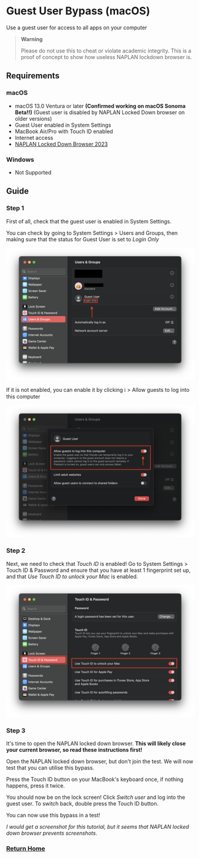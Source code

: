 # Guest User Bypass (macOS)
Use a guest user for access to all apps on your computer
> **Warning**
>
> Please do not use this to cheat or violate academic integrity. This is a proof of concept to show how useless NAPLAN lockdown browser is.



## Requirements
### macOS
- macOS 13.0 Ventura or later **(Confirmed working on macOS Sonoma Beta!!)** (Guest user is disabled by NAPLAN Locked Down browser on older versions)
- Guest User enabled in System Settings
- MacBook Air/Pro with Touch ID enabled
- Internet access
- [NAPLAN Locked Down Browser 2023](https://pages.assessform.edu.au/uploads/files/Release/NAP%20Locked%20down%20browser%20-%20Release%20-%205.3.0.pkg)

### Windows
- Not Supported


## Guide

### Step 1
First of all, check that the guest user is enabled in System Settings.

You can check by going to System Settings > Users and Groups, then making sure that the status for Guest User is set to *Login Only*

![Guest user enabled](../../assets/guest-user-enabled.png)

If it is not enabled, you can enable it by clicking ℹ️ > Allow guests to log into this computer

![Enabling Guest users](../../assets/enable-guest-user.png)

### Step 2
Next, we need to check that *Touch ID* is enabled! Go to System Settings > Touch ID & Password and ensure that you have at least 1 fingerprint set up, and that *Use Touch ID to unlock your Mac* is enabled.

![Touch ID enabled](../../assets/touchid-enabled.png)

### Step 3
It's time to open the NAPLAN locked down browser. **This will likely close your current browser, so read these instructions first!**

Open the NAPLAN locked down browser, but don't join the test. We will now test that you can utilise this bypass.

Press the Touch ID button on your MacBook's keyboard once, if nothing happens, press it twice.

You should now be on the lock screen! Click *Switch user* and log into the guest user. To switch back, double press the Touch ID button.

You can now use this bypass in a test!

*I would get a screenshot for this tutorial, but it seems that NAPLAN locked down browser prevents screenshots.*

### [Return Home](../../README.md)
